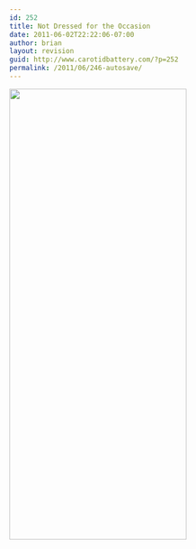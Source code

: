 ```yaml
---
id: 252
title: Not Dressed for the Occasion
date: 2011-06-02T22:22:06-07:00
author: brian
layout: revision
guid: http://www.carotidbattery.com/?p=252
permalink: /2011/06/246-autosave/
---
```

<img class="alignnone" title="Not Dressed for the Occasion" src="https://i2.wp.com/lh4.googleusercontent.com/-cU_lYUbuBiY/TehqNzDICgI/AAAAAAAAJqs/nUS0gQ5n6R0/s800/IMG_20110602_170735_stitch2.jpg?resize=315%2C800&#038;ssl=1" alt="" width="315" height="800" data-recalc-dims="1" />